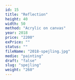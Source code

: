 ```yaml
---
id: 15
title: "Reflection"
height: 40
width: 50
method: "Acrylic on canvas"
year: 2018
price: "2200"
exPrice: ""
status: ""
fileName: "2018-spejling.jpg"
medie: "painting"
draft: "false"
slug: "spejling"
weight: "260"
---
```

